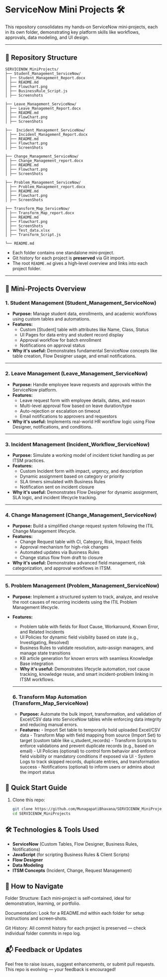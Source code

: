 # ServiceNow Mini Projects 🛠️

This repository consolidates my hands‑on ServiceNow mini‑projects, each in its own folder, demonstrating key platform skills like workflows, approvals, data modeling, and UI design.

---

## 📁 Repository Structure
```
SERVICENOW_MiniProjects/
├── Student_Management_ServiceNow/
│ ├── Student_Management_Report.docx
│ ├── README.md
│ ├── Flowchart.png
│ ├── BusinessRule_Script.js
│ ├── Screenshots
        
├── Leave_Management_ServiceNow/
│ ├── Leave_Management_Report.docx
│ ├── README.md
│ ├── FlowChart.png
│ ├── ScreenShots

├──  Incident_Management_ServiceNow/
│ ├── Incident_Management_Report.docx
│ ├── README.md
│ ├── Flowchart.png
│ ├── ScreenShots

├── Change_Management_ServiceNow/
│ ├── Change_Management_report.docx
│ ├── README.md
│ ├── Flowchart.png
│ ├── ScreenShots

├── Problem_Management_ServiceNow/
│ ├── Problem_Management_report.docx
│ ├── README.md
│ ├── Flowchart.png
│ ├── ScreenShots

├── Transform_Map_ServiceNow/
│ ├── Transform_Map_report.docx
│ ├── README.md
│ ├── Flowchart.png
│ ├── ScreenShots
│ ├── Test_data.xlsx
│ ├── Transform_Script.js

└── README.md
```

- Each folder contains one standalone mini‑project.
- Git history for each project is **preserved** via Git import.
- The root `README.md` gives a high‑level overview and links into each project folder.

---

## 🚀 Mini‑Projects Overview

### 1. Student Management (Student_Management_ServiceNow)
- **Purpose:** Manage student data, enrollments, and academic workflows using custom tables and automations.
- **Features:**
  - Custom [Student] table with attributes like Name, Class, Status
  - UI Pages for data entry and student record display
  - Approval workflow for batch enrollment
  - Notifications on approval status
- **Why it's useful:** Demonstrates fundamental ServiceNow concepts like table creation, Flow Designer usage, and email notifications.

---

### 2. Leave Management (Leave_Management_ServiceNow)
- **Purpose:** Handle employee leave requests and approvals within the ServiceNow platform.
- **Features:**
  - Leave request form with employee details, dates, and reason
  - Multi-level approval flow based on leave duration/type
  - Auto-rejection or escalation on timeout
  - Email notifications to approvers and requestors
- **Why it's useful:** Implements real-world HR workflow logic using Flow Designer, notifications, and conditions.

---

### 3. Incident Management (Incident_Workflow_ServiceNow)
- **Purpose:** Simulate a working model of incident ticket handling as per ITSM practices.
- **Features:**
  - Custom Incident form with impact, urgency, and description
  - Dynamic assignment based on category or priority
  - SLA timers simulated with Business Rules
  - Notification sent on incident closure
- **Why it's useful:** Demonstrates Flow Designer for dynamic assignment, SLA logic, and incident lifecycle tracking.

---

### 4. Change Management (Change_Management_ServiceNow)
- **Purpose:** Build a simplified change request system following the ITIL Change Management lifecycle.
- **Features:**
  - Change Request table with CI, Category, Risk, Impact fields
  - Approval mechanism for high-risk changes
  - Automated updates via Business Rules
  - Change status flow from draft to closure
- **Why it's useful:** Demonstrates advanced field management, risk categorization, and approval workflows in ITSM.

---

### 5. Problem Management (Problem_Management_ServiceNow)
- **Purpose:** Implement a structured system to track, analyze, and resolve the root causes of recurring incidents using the ITIL Problem Management lifecycle.
- **Features:**
  - Problem table with fields for Root Cause, Workaround, Known Error, and Related Incidents
  - UI Policies for dynamic field visibility based on state (e.g., Investigating, Resolved)
  - Business Rules to validate resolution, auto-assign managers, and manage state transitions
  - KB article generation for known errors with seamless Knowledge Base integration
  - **Why it's useful:** Demonstrates lifecycle automation, root cause tracking, knowledge reuse, and smart incident-problem linking in ITSM workflows.
 
  ---

  ### 6. Transform Map Automation (Transform_Map_ServiceNow)
  - **Purpose:** Automate the bulk import, transformation, and validation of Excel/CSV data into ServiceNow tables while enforcing data integrity and reducing manual errors.
  - **Features:**
        - Import Set table to temporarily hold uploaded Excel/CSV data
        - Transform Map with field mapping from source (Import Set) to target (custom table like u_student_records)
        - Transform Scripts to enforce validations and prevent duplicate records (e.g., based on email)
        - UI Policies (optional) to control form behavior and enforce field visibility or mandatory conditions if exposed via UI
        - System Logs to track skipped records, duplicate entries, and transformation success
        - Notifications (optional) to inform users or admins about the import status

## 📘 Quick Start Guide

1. Clone this repo:
   ```bash
   git clone https://github.com/MunagapatiBhavana/SERVICENOW_MiniProjects.git
   cd SERVICENOW_MiniProjects
   
## 🛠️ Technologies & Tools Used

- **ServiceNow** (Custom Tables, Flow Designer, Business Rules, Notifications)
- **JavaScript** (for scripting Business Rules & Client Scripts)
- **Flow Designer**
- **Data Modeling**
- **ITSM Concepts** (Incident, Change, Request Management)

## 🧭 How to Navigate
Folder Structure: Each mini‑project is self‑contained, ideal for demonstration, learning, or portfolio.

Documentation: Look for a README.md within each folder for setup instructions and screen‑shots.

Git History: All commit history for each project is preserved — check individual folder commits in repo log.

## 📬 Feedback or Updates
Feel free to raise issues, suggest enhancements, or submit pull requests. This repo is evolving — your feedback is encouraged!
